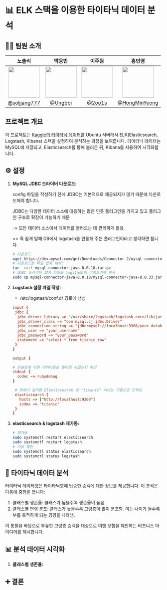 # 📊 ELK 스택을 이용한 타이타닉 데이터 분석


## 👩‍💻 팀원 소개



|                                         노솔리                                          |                                      박웅빈                                      |                                        이주원                                        |                                         홍민영                                          |
| :-------------------------------------------------------------------------------------: | :------------------------------------------------------------------------------: | :----------------------------------------------------------------------------------: | :-------------------------------------------------------------------------------------: |
| <img  width="100px" src="https://avatars.githubusercontent.com/soljjang777" /> | <img width="100px" src="https://avatars.githubusercontent.com/Ungbbi" /> | <img width="100px" src="https://avatars.githubusercontent.com/2oo1s"/> |     <img width="100px" src="https://avatars.githubusercontent.com/u/65701100?v=4"/>     |
|                       [@soljjang777](https://github.com/soljjang777)                        |           [@Ungbbi](https://github.com/Ungbbi)           |                      [@2oo1s](https://github.com/2oo1s)                      |                    [@HongMinYeong](https://github.com/HongMinYeong)                     |



## 프로젝트 개요

이 프로젝트는 [Kaggle의 타이타닉 데이터](https://www.kaggle.com/competitions/titanic/data?select=train.csv)를 Ubuntu 서버에서 ELK(Elasticsearch, Logstash, Kibana) 스택을 설정하여 분석하는 과정을 보여줍니다. 
타이타닉 데이터는 MySQL에 저장되고, Elasticsearch를 통해 불러온 뒤, Kibana를 사용하여 시각화합니다.

## ⚙️ 설정

1. **MySQL JDBC 드라이버 다운로드:**
   
    config 파일을 작성하기 전에 JDBC는 기본적으로 제공되지가 않기 때문에 다운로드해야 합니다.
    
   JDBC는 다양한 데이터 소스에 대응하는 많은 인풋 플러그인을 가지고 있고 플러그인 구조로 확장이 가능하기 때문 
   
   -> 모든 데이터 소스에서 데이터를 불러오는 데 편리하게 활용. 
      
   => 즉 쉽게 말해 DB에서 logstash를 연동해 주는 플러그인이라고 생각하면 됩니다.

   ```bash
   # 다운로드
   wget https://dev.mysql.com/get/Downloads/Connector-J/mysql-connector-java-8.0.18.zip
   # 다운로드한 파일 압축 해제:
   tar -xvzf mysql-connector-java-8.0.18.tar.gz
   # JDBC 드라이버 JAR 파일을 Logstash의 디렉토리에 복사
   sudo cp mysql-connector-java-8.0.18/mysql-connector-java-8.0.33.jar /usr/share/logstash/logstash-core/lib/jars/
   ```

2. **Logstash 설정 파일 작성:**
   - /etc/logstash/conf.d/ 경로에 생성
   ```conf
   input {
    jdbc {
     jdbc_driver_library => "/usr/share/logstash/logstash-core/lib/jars/mysql-connector-java-8.0.18.jar"
     jdbc_driver_class => "com.mysql.cj.jdbc.Driver"
     jdbc_connection_string => "jdbc:mysql://localhost:3306/your_database"
     jdbc_user => "your_username"
     jdbc_password => "your_password"
     statement => "select * from titanic_raw"
    }
   }

   output {

   # 콘솔창에 어떤 데이터들로 필터링 되었는지 확인
   stdout {
     codec => rubydebug
   }

    # 위에서 설치한 Elasticsearch 로 "titanic" 이라는 이름으로 인덱싱 
    elasticsearch {
      hosts => ["http://localhost:9200"]
      index => "titanic"
    }
   }
   ```
   
 3. **elasticsearch & logstash 재가동:**
    ```bash
    # 재가동
    sudo systemctl restart elasticsearch
    sudo systemctl restart logstash
    # 가동 확인
    sudo systemctl status elasticsearch
    sudo systemctl status logstash
    ```

## 📝 타이타닉 데이터 분석

타이타닉 데이터셋은 타이타닉호에 탑승한 승객에 대한 정보를 제공합니다. 이 분석은 다음에 중점을 둡니다:
1. 클래스별 생존율: 클래스가 높을수록 생존율이 높음.
2. 클래스별 연령 분포: 클래스가 높을수록 고령층이 많이 분포함. 이는 나이가 들수록 부를 축적하게 되는 경향을 나타냄.

이 통찰을 바탕으로 부유한 고령층 승객을 대상으로 여행 보험을 제안하는 비즈니스 아이디어를 제시합니다.

## 📊 분석 데이터 시각화
1. **클래스별 생존율:**
   
## ➕ 결론
